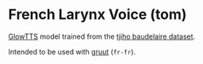 # French Larynx Voice (tom)

[GlowTTS](https://github.com/rhasspy/glow-tts-train) model trained from the [tjiho baudelaire dataset](https://git.bksp.space/Tjiho/baudelaire-sentences).

Intended to be used with [gruut](https://github.com/rhasspy/gruut) (`fr-fr`).
